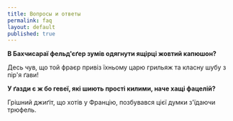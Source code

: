 ```yaml
---
title: Вопросы и ответы
permalink: faq
layout: default
published: true
---
```




**В Бахчисараї фельд'єґер зумів одягнути ящірці жовтий капюшон?**

Десь чув, що той фраєр привіз їхньому царю грильяж та класну шубу з пір'я ґави!



**У ґазди є ж бо гевеї, які шиють прості килими, наче хащі фацелій?**

Грішний джиґіт, що хотів у Францію, позбувався цієї думки з'їдаючи трюфель.

